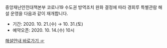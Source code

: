 중앙재난안전대책본부 코로나19 수도권 방역조치 완화 결정에 따라 경회루 특별관람 해설 운영을 다음과 같이 재개합니다.

- 기간: 2020. 10. 21.(수) → 10. 31.(토)
- 예약오픈: 2020. 10. 14.(수) 10시

[해설안내 바로가기 ☞](https://www.royalpalace.go.kr/content/guide/guide01_tab06.asp)
